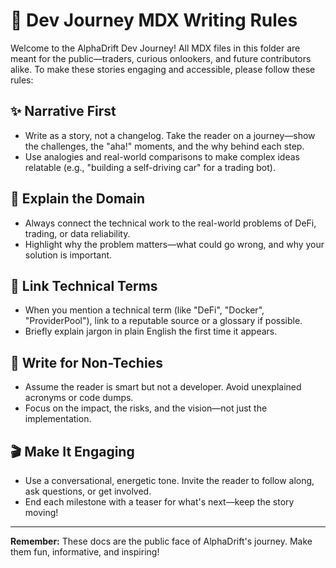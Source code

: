 # 📝 Dev Journey MDX Writing Rules

Welcome to the AlphaDrift Dev Journey! All MDX files in this folder are meant for the public—traders, curious onlookers, and future contributors alike. To make these stories engaging and accessible, please follow these rules:

## ✨ Narrative First
- Write as a story, not a changelog. Take the reader on a journey—show the challenges, the "aha!" moments, and the why behind each step.
- Use analogies and real-world comparisons to make complex ideas relatable (e.g., "building a self-driving car" for a trading bot).

## 🧠 Explain the Domain
- Always connect the technical work to the real-world problems of DeFi, trading, or data reliability.
- Highlight why the problem matters—what could go wrong, and why your solution is important.

## 🔗 Link Technical Terms
- When you mention a technical term (like "DeFi", "Docker", "ProviderPool"), link to a reputable source or a glossary if possible.
- Briefly explain jargon in plain English the first time it appears.

## 👥 Write for Non-Techies
- Assume the reader is smart but not a developer. Avoid unexplained acronyms or code dumps.
- Focus on the impact, the risks, and the vision—not just the implementation.

## 🎬 Make It Engaging
- Use a conversational, energetic tone. Invite the reader to follow along, ask questions, or get involved.
- End each milestone with a teaser for what's next—keep the story moving!

---

**Remember:** These docs are the public face of AlphaDrift's journey. Make them fun, informative, and inspiring! 